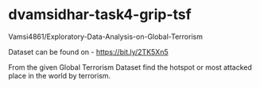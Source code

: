 # dvamsidhar-task4-grip-tsf

 Vamsi4861/Exploratory-Data-Analysis-on-Global-Terrorism
 
 Dataset can be found on - https://bit.ly/2TK5Xn5
 
 From the given Global Terrorism Dataset find the hotspot or most attacked place in the world by terrorism.

